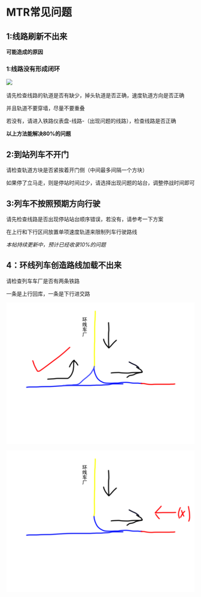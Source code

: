 # MTR常见问题

## 1:线路刷新不出来
**可能造成的原因**
### 1:线路没有形成闭环

![](/others/MTR/线路闭环.png)

请先检查线路的轨道是否有缺少，掉头轨道是否正确，速度轨道方向是否正确

并且轨道不要穿墙，尽量不要重叠

若没有，请进入铁路仪表盘-线路-（出现问题的线路），检查线路是否正确

 **以上方法能解决80%的问题**

## 2:到站列车不开门

请检查轨道方块是否紧挨着开门侧（中间最多间隔一个方块）

如果停了立马走，则是停站时间过少，请选择出现问题的站台，调整停战时间即可

## 3:列车不按照预期方向行驶

请先检查线路是否出现停站站台顺序错误，若没有，请参考一下方案

在上行和下行区间放置单项速度轨道来限制列车行驶路线

*本帖持续更新中，预计已经收录10%的问题*

## 4：环线列车创造路线加载不出来

请检查列车车厂是否有两条铁路

一条是上行回库，一条是下行进交路

![.](/others/MTR/正确示范.png)

![.](/others/MTR/错误示范.png)


